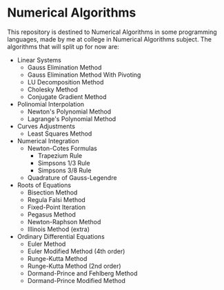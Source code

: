 # Numerical Algorithms

This repository is destined to Numerical Algorithms in some programming languages, made by me at college in Numerical Algorithms subject. The algorithms that will split up for now are:

- Linear Systems
  - Gauss Elimination Method
  - Gauss Elimination Method With Pivoting
  - LU Decomposition Method
  - Cholesky Method
  - Conjugate Gradient Method
- Polinomial Interpolation 
  - Newton's Polynomial Method
  - Lagrange's Polynomial Method
- Curves Adjustments
  - Least Squares Method
- Numerical Integration
  - Newton-Cotes Formulas
    - Trapezium Rule
    - Simpsons 1/3 Rule
    - Simpsons 3/8 Rule
  - Quadrature of Gauss-Legendre
- Roots of Equations
  - Bisection Method
  - Regula Falsi Method
  - Fixed-Point Iteration
  - Pegasus Method
  - Newton-Raphson Method
  - Illinois Method (extra)
- Ordinary Differential Equations
  - Euler Method
  - Euler Modified Method (4th order)
  - Runge-Kutta Method
  - Runge-Kutta Method (2nd order)
  - Dormand-Prince and Fehlberg Method
  - Dormand-Prince Modified Method
  
  
